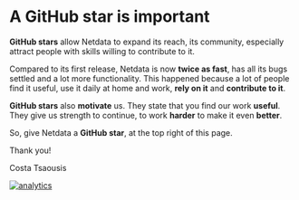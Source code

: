 # A GitHub star is important

**GitHub stars** allow Netdata to expand its reach, its community, especially attract people with skills willing to contribute to it.

Compared to its first release, Netdata is now **twice as fast**, has all its bugs settled and a lot more functionality. This happened because a lot of people find it useful, use it daily at home and work, **rely on it** and **contribute to it**.

**GitHub stars** also **motivate** us. They state that you find our work **useful**. They give us strength to continue, to work **harder** to make it even **better**.

So, give Netdata a **GitHub star**, at the top right of this page.

Thank you!

Costa Tsaousis

[![analytics](https://www.google-analytics.com/collect?v=1&aip=1&t=pageview&_s=1&ds=github&dr=https%3A%2F%2Fgithub.com%2Fnetdata%2Fnetdata&dl=https%3A%2F%2Fmy-netdata.io%2Fgithub%2Fdocs%2Fa-github-star-is-important&_u=MAC~&cid=5792dfd7-8dc4-476b-af31-da2fdb9f93d2&tid=UA-64295674-3)]()
